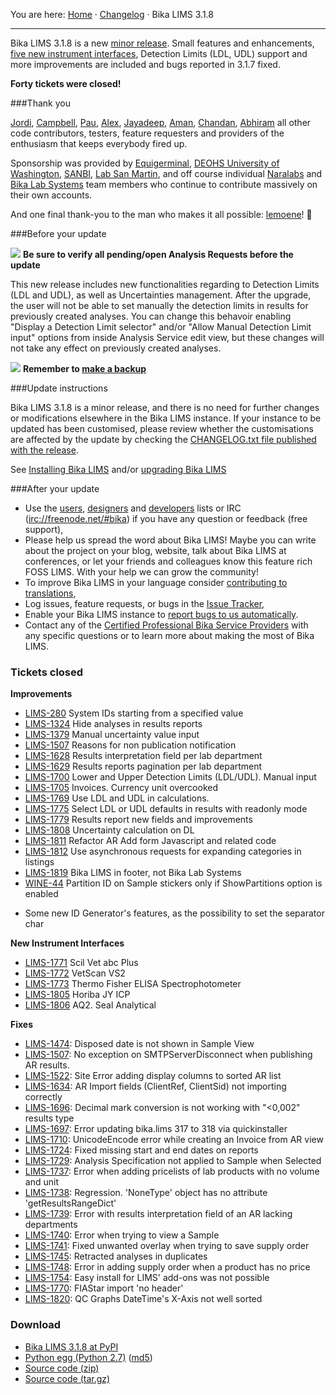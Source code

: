 You are here: [Home](https://github.com/bikalabs/Bika-LIMS/wiki) · [Changelog](https://github.com/bikalabs/Bika-LIMS/wiki/changelog) · Bika LIMS 3.1.8
***

Bika LIMS 3.1.8 is a new [minor release](https://github.com/bikalabs/Bika-LIMS/wiki/Release-cycle). Small features and enhancements, [five new instrument interfaces](https://github.com/bikalabs/Bika-LIMS/wiki/Supported-instrument-interfaces#bika-lims-318), Detection Limits (LDL, UDL) support and more improvements are included and bugs reported in 3.1.7 fixed.

**Forty tickets were closed!**

###Thank you

[Jordi](http://github.com/xispa), [Campbell](http://github.com/rockfruit), [Pau](http://github.com/espurna), [Alex](https://github.com/zylinx), [Jayadeep](https://github.com/jayadeepk), [Aman](https://github.com/Ammy2), [Chandan](https://github.com/chandan5), [Abhiram](https://github.com/abhi12ravi) all other code contributors, testers, feature requesters and providers of the enthusiasm that keeps everybody fired up.

Sponsorship was provided by [Equigerminal](http://equigerminal.org/), [DEOHS University of Washington](http://deohs.washington.edu/), [SANBI](http://www.sanbi.ac.za/), [Lab San Martin](http://www.laboratoriosanmartin.com/), and off course individual [Naralabs](http://naralabs.com/) and [Bika Lab Systems](http://bikalabs.com/) team members who continue to contribute massively on their own accounts.

And one final thank-you to the man who makes it all possible: [lemoene](https://www.linkedin.com/in/lemoene)! :tangerine:

###Before your update

![](https://raw.githubusercontent.com/bikalabs/Bika-LIMS/hotfix/3.1.8/bika/lims/browser/images/warning.png)  **Be sure to verify all pending/open Analysis Requests before the update**

This new release includes new functionalities regarding to Detection Limits (LDL and UDL), as well as Uncertainties management. After the upgrade, the user will not be able to set manually the detection limits in results for previously created analyses. You can change this behavoir enabling "Display a Detection Limit selector" and/or "Allow Manual Detection Limit input" options from inside Analysis Service edit view, but these changes will not take any effect on previously created analyses.

![](https://raw.githubusercontent.com/bikalabs/Bika-LIMS/hotfix/3.1.8/bika/lims/browser/images/warning.png) **Remember to [make a backup](http://docs.plone.org/manage/deploying/backup.html)**

###Update instructions

Bika LIMS 3.1.8 is a minor release, and there is no need for further changes or modifications elsewhere in the Bika LIMS instance. If your instance to be updated has been customised, please review whether the customisations are affected by the update by checking the [CHANGELOG.txt file published with the release](https://raw.githubusercontent.com/bikalabs/Bika-LIMS/3.1.8/docs/CHANGELOG.txt).

See [Installing Bika LIMS](https://github.com/bikalabs/Bika-LIMS/blob/3.1.8/docs/INSTALL.rst) and/or [upgrading Bika LIMS](https://github.com/bikalabs/Bika-LIMS/blob/3.1.8/docs/INSTALL.rst)

###After your update
- Use the [users](http://lists.sourceforge.net/lists/listinfo/bika-users), [designers](https://groups.google.com/forum/?hl=en) and [developers](http://lists.sourceforge.net/lists/listinfo/bika-developers) lists or IRC ([irc://freenode.net/#bika](http://webchat.freenode.net?randomnick=1&channels=%23bika&uio=d4)) if you have any question or feedback (free support),
- Please help us spread the word about Bika LIMS! Maybe you can write about the project on your blog, website, talk about Bika LIMS at conferences, or let your friends and colleagues know this feature rich FOSS LIMS. With your help we can grow the community!    
- To improve Bika LIMS in your language consider [contributing to translations](https://www.transifex.com/projects/p/bika-lims/),
- Log issues, feature requests, or bugs in the [Issue Tracker](http://jira.bikalabs.com/),
- Enable your Bika LIMS instance to [report bugs to us automatically](https://github.com/bikalabs/Bika-LIMS/blob/0c606e0/INSTALL.rst#log-errors-to-sentrybikalabscom).
- Contact any of the [Certified Professional Bika Service Providers](http://www.bikalims.org/support-and-service-provision) with any specific questions or to learn more about making the most of Bika LIMS.

### Tickets closed

**Improvements**

* [LIMS-280](https://jira.bikalabs.com/browse/LIMS-280)	System IDs starting from a specified value
* [LIMS-1324](https://jira.bikalabs.com/browse/LIMS-1324)	Hide analyses in results reports
* [LIMS-1379](https://jira.bikalabs.com/browse/LIMS-1379)	Manual uncertainty value input
* [LIMS-1507](https://jira.bikalabs.com/browse/LIMS-1507)	Reasons for non publication notification
* [LIMS-1628](https://jira.bikalabs.com/browse/LIMS-1628)	Results interpretation field per lab department
* [LIMS-1629](https://jira.bikalabs.com/browse/LIMS-1629)	Results reports pagination per lab department
* [LIMS-1700](https://jira.bikalabs.com/browse/LIMS-1700)	Lower and Upper Detection Limits (LDL/UDL). Manual input
* [LIMS-1705](https://jira.bikalabs.com/browse/LIMS-1705)	Invoices. Currency unit overcooked
* [LIMS-1769](https://jira.bikalabs.com/browse/LIMS-1769)	Use LDL and UDL in calculations.
* [LIMS-1775](https://jira.bikalabs.com/browse/LIMS-1775)	Select LDL or UDL defaults in results with readonly mode
* [LIMS-1779](https://jira.bikalabs.com/browse/LIMS-1779)	Results report new fields and improvements
* [LIMS-1808](https://jira.bikalabs.com/browse/LIMS-1808)	Uncertainty calculation on DL
* [LIMS-1811](https://jira.bikalabs.com/browse/LIMS-1811)	Refactor AR Add form Javascript and related code
* [LIMS-1812](https://jira.bikalabs.com/browse/LIMS-1812)	Use asynchronous requests for expanding categories in listings
* [LIMS-1819](https://jira.bikalabs.com/browse/LIMS-1819)	Bika LIMS in footer, not Bika Lab Systems
* [WINE-44](https://jira.bikalabs.com/browse/WINE-44)	Partition ID on Sample stickers only if ShowPartitions option is enabled
- Some new ID Generator's features, as the possibility to set the separator char


**New Instrument Interfaces**

- [LIMS-1771](https://jira.bikalabs.com/browse/LIMS-1771) Scil Vet abc Plus
- [LIMS-1772](https://jira.bikalabs.com/browse/LIMS-1772) VetScan VS2
- [LIMS-1773](https://jira.bikalabs.com/browse/LIMS-1773) Thermo Fisher ELISA Spectrophotometer
- [LIMS-1805](https://jira.bikalabs.com/browse/LIMS-1805) Horiba JY ICP
- [LIMS-1806](https://jira.bikalabs.com/browse/LIMS-1806) AQ2. Seal Analytical

**Fixes**

- [LIMS-1474](https://jira.bikalabs.com/browse/LIMS-1474): Disposed date is not shown in Sample View
- [LIMS-1507](https://jira.bikalabs.com/browse/LIMS-1507): No exception on SMTPServerDisconnect when publishing AR results.
- [LIMS-1522](https://jira.bikalabs.com/browse/LIMS-1522): Site Error adding display columns to sorted AR list
- [LIMS-1634](https://jira.bikalabs.com/browse/LIMS-1634): AR Import fields (ClientRef, ClientSid) not importing correctly
- [LIMS-1696](https://jira.bikalabs.com/browse/LIMS-1696): Decimal mark conversion is not working with "<0,002" results type
- [LIMS-1697](https://jira.bikalabs.com/browse/LIMS-1697): Error updating bika.lims 317 to 318 via quickinstaller
- [LIMS-1710](https://jira.bikalabs.com/browse/LIMS-1710): UnicodeEncode error while creating an Invoice from AR view
- [LIMS-1724](https://jira.bikalabs.com/browse/LIMS-1724): Fixed missing start and end dates on reports
- [LIMS-1729](https://jira.bikalabs.com/browse/LIMS-1729): Analysis Specification not applied to Sample when Selected
- [LIMS-1737](https://jira.bikalabs.com/browse/LIMS-1737): Error when adding pricelists of lab products with no volume and unit
- [LIMS-1738](https://jira.bikalabs.com/browse/LIMS-1738): Regression. 'NoneType' object has no attribute 'getResultsRangeDict'
- [LIMS-1739](https://jira.bikalabs.com/browse/LIMS-1739): Error with results interpretation field of an AR lacking departments
- [LIMS-1740](https://jira.bikalabs.com/browse/LIMS-1740): Error when trying to view a Sample
- [LIMS-1741](https://jira.bikalabs.com/browse/LIMS-1741): Fixed unwanted overlay when trying to save supply order
- [LIMS-1745](https://jira.bikalabs.com/browse/LIMS-1745): Retracted analyses in duplicates
- [LIMS-1748](https://jira.bikalabs.com/browse/LIMS-1748): Error in adding supply order when a product has no price
- [LIMS-1754](https://jira.bikalabs.com/browse/LIMS-1754): Easy install for LIMS' add-ons was not possible
- [LIMS-1770](https://jira.bikalabs.com/browse/LIMS-1770): FIAStar import 'no header'
- [LIMS-1820](https://jira.bikalabs.com/browse/LIMS-1820): QC Graphs DateTime's X-Axis not well sorted


### Download
- [Bika LIMS 3.1.8 at PyPI](https://pypi.python.org/pypi/bika.lims/3.1.8)
- [Python egg (Python 2.7)](https://pypi.python.org/packages/2.7/b/bika.lims/bika.lims-3.1.8.0-py2.7.egg#md5=673819497a4e20e836ddc5c8250552fa) ([md5](https://pypi.python.org/pypi?:action=show_md5&digest=673819497a4e20e836ddc5c8250552fa))
- [Source code (zip)](https://github.com/bikalabs/Bika-LIMS/archive/3.1.8.zip)
- [Source code (tar.gz)](https://github.com/bikalabs/Bika-LIMS/archive/3.1.8.tar.gz)